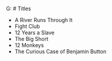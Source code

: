 G: # Titles

- A River Runs Through It
- Fight Club
- 12 Years a Slave
- The Big Short
- 12 Monkeys
- The Curious Case of Benjamin Button